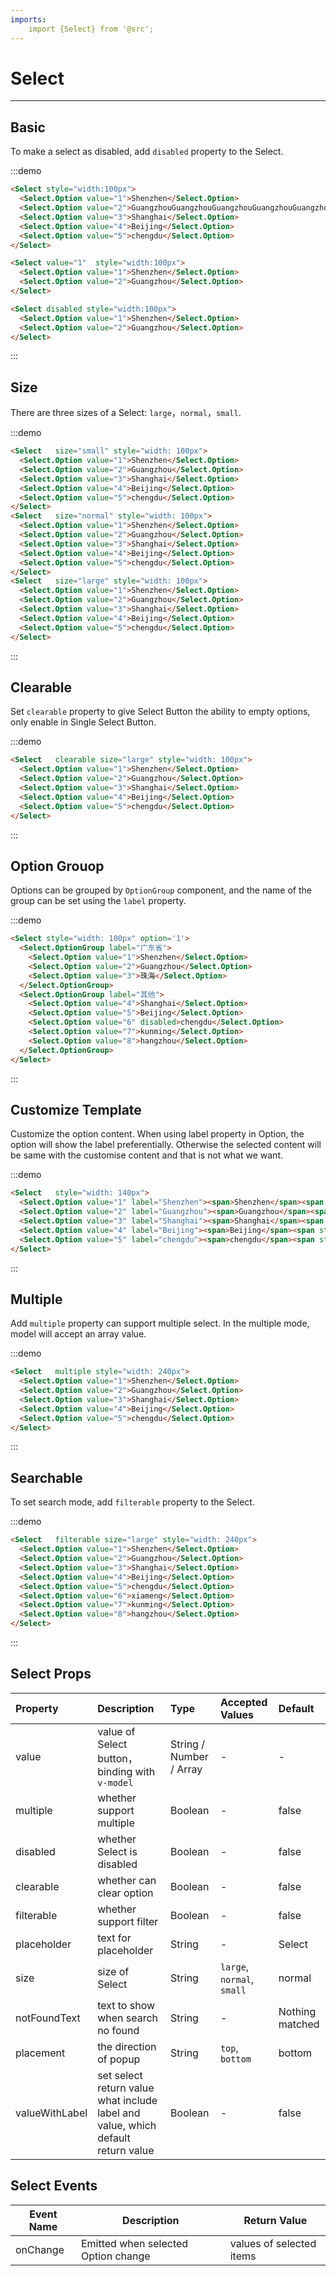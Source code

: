 ```yaml
---
imports:
    import {Select} from '@src';
---
```

# Select

----

## Basic

To make a select as disabled, add `disabled` property to the Select.

:::demo
```html
<Select style="width:100px">
  <Select.Option value="1">Shenzhen</Select.Option>
  <Select.Option value="2">GuangzhouGuangzhouGuangzhouGuangzhouGuangzhouGuangzhouGuangzhouGuangzhouGuangzhouGuangzhou</Select.Option>
  <Select.Option value="3">Shanghai</Select.Option>
  <Select.Option value="4">Beijing</Select.Option>
  <Select.Option value="5">chengdu</Select.Option>
</Select>

<Select value="1"  style="width:100px">
  <Select.Option value="1">Shenzhen</Select.Option>
  <Select.Option value="2">Guangzhou</Select.Option>
</Select>

<Select disabled style="width:100px">
  <Select.Option value="1">Shenzhen</Select.Option>
  <Select.Option value="2">Guangzhou</Select.Option>
</Select>
```
:::


## Size

There are three sizes of a Select: `large`，`normal`，`small`.

:::demo
```html
<Select   size="small" style="width: 100px">
  <Select.Option value="1">Shenzhen</Select.Option>
  <Select.Option value="2">Guangzhou</Select.Option>
  <Select.Option value="3">Shanghai</Select.Option>
  <Select.Option value="4">Beijing</Select.Option>
  <Select.Option value="5">chengdu</Select.Option>
</Select>
<Select   size="normal" style="width: 100px">
  <Select.Option value="1">Shenzhen</Select.Option>
  <Select.Option value="2">Guangzhou</Select.Option>
  <Select.Option value="3">Shanghai</Select.Option>
  <Select.Option value="4">Beijing</Select.Option>
  <Select.Option value="5">chengdu</Select.Option>
</Select>
<Select   size="large" style="width: 100px">
  <Select.Option value="1">Shenzhen</Select.Option>
  <Select.Option value="2">Guangzhou</Select.Option>
  <Select.Option value="3">Shanghai</Select.Option>
  <Select.Option value="4">Beijing</Select.Option>
  <Select.Option value="5">chengdu</Select.Option>
</Select>
```
:::


## Clearable

Set `clearable` property to give Select Button the ability to empty options, only enable in Single Select Button.

:::demo
```html
<Select   clearable size="large" style="width: 100px">
  <Select.Option value="1">Shenzhen</Select.Option>
  <Select.Option value="2">Guangzhou</Select.Option>
  <Select.Option value="3">Shanghai</Select.Option>
  <Select.Option value="4">Beijing</Select.Option>
  <Select.Option value="5">chengdu</Select.Option>
</Select>

```
:::


## Option Grouop

Options can be grouped by `OptionGroup` component, and the name of the group can be set using the `label` property.

:::demo
```html
<Select style="width: 100px" option='1'>
  <Select.OptionGroup label="广东省">
    <Select.Option value="1">Shenzhen</Select.Option>
    <Select.Option value="2">Guangzhou</Select.Option>
    <Select.Option value="3">珠海</Select.Option>
  </Select.OptionGroup>
  <Select.OptionGroup label="其他">
    <Select.Option value="4">Shanghai</Select.Option>
    <Select.Option value="5">Beijing</Select.Option>
    <Select.Option value="6" disabled>chengdu</Select.Option>
    <Select.Option value="7">kunming</Select.Option>
    <Select.Option value="8">hangzhou</Select.Option>
  </Select.OptionGroup>
</Select>

```
:::


## Customize Template

Customize the option content. When using label property in Option, the option will show the label preferentially. Otherwise the selected content will be same with the customise content and that is not what we want.

:::demo
```html
<Select   style="width: 140px">
  <Select.Option value="1" label="Shenzhen"><span>Shenzhen</span><span style="float: right;opacity: .6;font-size: 0.8em;">Shenzhen</span></Select.Option>
  <Select.Option value="2" label="Guangzhou"><span>Guangzhou</span><span style="float: right;opacity: .6;font-size: 0.8em;">Guangzhou</span></Select.Option>
  <Select.Option value="3" label="Shanghai"><span>Shanghai</span><span style="float: right;opacity: .6;font-size: 0.8em;">Shanghai</span></Select.Option>
  <Select.Option value="4" label="Beijing"><span>Beijing</span><span style="float: right;opacity: .6;font-size: 0.8em;">Beijin</span></Select.Option>
  <Select.Option value="5" label="chengdu"><span>chengdu</span><span style="float: right;opacity: .6;font-size: 0.8em;">Chengdu</span></Select.Option>
</Select>

```
:::


## Multiple

Add `multiple` property can support multiple select. In the multiple mode, model will accept an array value.

:::demo
```html
<Select   multiple style="width: 240px">
  <Select.Option value="1">Shenzhen</Select.Option>
  <Select.Option value="2">Guangzhou</Select.Option>
  <Select.Option value="3">Shanghai</Select.Option>
  <Select.Option value="4">Beijing</Select.Option>
  <Select.Option value="5">chengdu</Select.Option>
</Select>

```
:::


## Searchable

To set search mode, add `filterable` property to the Select.

:::demo
```html
<Select   filterable size="large" style="width: 240px">
  <Select.Option value="1">Shenzhen</Select.Option>
  <Select.Option value="2">Guangzhou</Select.Option>
  <Select.Option value="3">Shanghai</Select.Option>
  <Select.Option value="4">Beijing</Select.Option>
  <Select.Option value="5">chengdu</Select.Option>
  <Select.Option value="6">xiameng</Select.Option>
  <Select.Option value="7">kunming</Select.Option>
  <Select.Option value="8">hangzhou</Select.Option>
</Select>
```
:::

## Select Props

| Property      | Description          | Type      | Accepted Values                           | Default  |
| :---------- | :-------------- | :---------- | :-----------------------------  | :-------- |
| value | value of Select button，binding with `v-model` | String / Number / Array | - | - |
| multiple | whether support multiple | Boolean | - | false |
| disabled | whether Select is disabled | Boolean | - | false |
| clearable | whether can clear option | Boolean | - | false |
| filterable | whether support filter | Boolean | - | false |
| placeholder | text for placeholder | String | - | Select |
| size | size of Select | String | `large`, `normal`, `small` | normal |
| notFoundText | text to show when search no found | String | - | Nothing matched |
| placement | the direction of popup | String | `top`, `bottom` | bottom |
| valueWithLabel | set select return value what include label and value, which default return value | Boolean | - | false |

## Select Events

| Event Name      | Description          | Return Value  |
|---------- |-------------- |---------- |
| onChange | Emitted when selected Option change | values of selected items |


